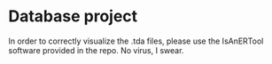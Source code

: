 # Database project

In order to correctly visualize the .tda files, please use the IsAnERTool software provided in the repo. No virus, I swear.
